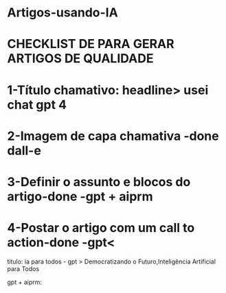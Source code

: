 # Artigos-usando-IA

# CHECKLIST DE PARA GERAR ARTIGOS DE QUALIDADE

<h1>1-Título chamativo: headline> usei chat gpt 4</h1>
<h1>2-Imagem de capa chamativa -done dall-e</h1>
<h1>3-Definir o assunto e blocos do artigo-done -gpt + aiprm</h1>
<h1>4-Postar o artigo com um call to action-done -gpt<</h1>

 

titulo: ia para todos - gpt > Democratizando o Futuro,Inteligência Artificial para Todos

gpt + aiprm:
